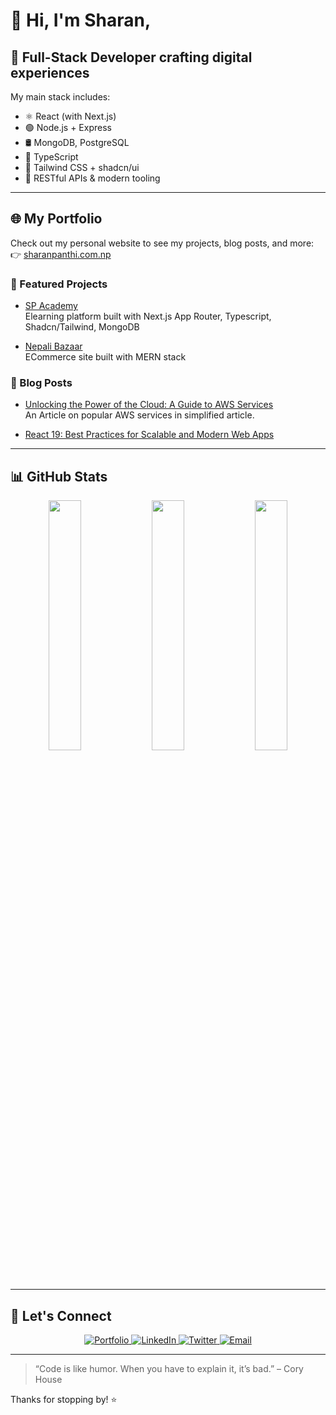 # 👋 Hi, I'm Sharan, 

## 🚀 Full-Stack Developer crafting digital experiences
My main stack includes:
- ⚛️ React (with Next.js)
- 🟢 Node.js + Express
- 🛢️ MongoDB, PostgreSQL
- 🧠 TypeScript
- 🎨 Tailwind CSS + shadcn/ui
- 🧩 RESTful APIs & modern tooling

---
## 🌐 My Portfolio

Check out my personal website to see my projects, blog posts, and more:  
👉 [sharanpanthi.com.np](https://sharanpanthi.com.np)


### 🚀 Featured Projects

- [SP Academy](https://academy.sharanpanthi.com.np)  
  Elearning platform built with Next.js App Router, Typescript, Shadcn/Tailwind, MongoDB

- [Nepali Bazaar](https://nb.nepalibazaar.com.np)  
  ECommerce site built with MERN stack

### 📝 Blog Posts

- [Unlocking the Power of the Cloud: A Guide to AWS Services](https://www.sharanpanthi.com.np/blog/unlocking-the-power-of-the-cloud-a-guide-to-aws-services)  
  An Article on popular AWS services in simplified article. 

- [React 19: Best Practices for Scalable and Modern Web Apps](https://www.sharanpanthi.com.np/blog/react-19-best-practices-for-scalable-and-modern-web-apps)  
 
---
## 📊 GitHub Stats

<p align="center">
  <img src="https://github-readme-stats.vercel.app/api?username=codes-sharan&show_icons=true&theme=radical" width="32%" />
  <img src="https://github-readme-streak-stats.herokuapp.com/?user=codes-sharan&theme=radical" width="32%" />
  <img src="https://github-readme-stats.vercel.app/api/top-langs/?username=codes-sharan&layout=compact&theme=radical&langs_count=6" width="32%" />
</p>

---

## 🤝 Let's Connect

<p align="center">
  <a href="https://sharanpanthi.com.np" target="_blank">
    <img src="https://img.shields.io/badge/Portfolio-000000?style=for-the-badge&logo=vercel&logoColor=white" alt="Portfolio" />
  </a>
  <a href="https://linkedin.com/in/sharanpanthi" target="_blank">
    <img src="https://img.shields.io/badge/LinkedIn-0A66C2?style=for-the-badge&logo=linkedin&logoColor=white" alt="LinkedIn" />
  </a>
  <a href="https://twitter.com/sharanpanthi" target="_blank">
    <img src="https://img.shields.io/badge/Twitter-1DA1F2?style=for-the-badge&logo=twitter&logoColor=white" alt="Twitter" />
  </a>
  <a href="mailto:shpanthi09@gmail.com">
    <img src="https://img.shields.io/badge/Email-D14836?style=for-the-badge&logo=gmail&logoColor=white" alt="Email" />
  </a>
</p>


---

> “Code is like humor. When you have to explain it, it’s bad.” – Cory House

Thanks for stopping by! ⭐️
